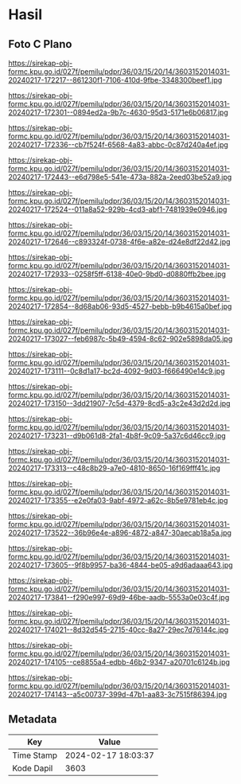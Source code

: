 # Hasil

## Foto C Plano

https://sirekap-obj-formc.kpu.go.id/027f/pemilu/pdpr/36/03/15/20/14/3603152014031-20240217-172217--861230f1-7106-410d-9fbe-3348300beef1.jpg

https://sirekap-obj-formc.kpu.go.id/027f/pemilu/pdpr/36/03/15/20/14/3603152014031-20240217-172301--0894ed2a-9b7c-4630-95d3-5171e6b06817.jpg

https://sirekap-obj-formc.kpu.go.id/027f/pemilu/pdpr/36/03/15/20/14/3603152014031-20240217-172336--cb7f524f-6568-4a83-abbc-0c87d240a4ef.jpg

https://sirekap-obj-formc.kpu.go.id/027f/pemilu/pdpr/36/03/15/20/14/3603152014031-20240217-172443--e6d798e5-541e-473a-882a-2eed03be52a9.jpg

https://sirekap-obj-formc.kpu.go.id/027f/pemilu/pdpr/36/03/15/20/14/3603152014031-20240217-172524--011a8a52-929b-4cd3-abf1-7481939e0946.jpg

https://sirekap-obj-formc.kpu.go.id/027f/pemilu/pdpr/36/03/15/20/14/3603152014031-20240217-172646--c893324f-0738-4f6e-a82e-d24e8df22d42.jpg

https://sirekap-obj-formc.kpu.go.id/027f/pemilu/pdpr/36/03/15/20/14/3603152014031-20240217-172933--0258f5ff-6138-40e0-9bd0-d0880ffb2bee.jpg

https://sirekap-obj-formc.kpu.go.id/027f/pemilu/pdpr/36/03/15/20/14/3603152014031-20240217-172854--8d68ab06-93d5-4527-bebb-b9b4615a0bef.jpg

https://sirekap-obj-formc.kpu.go.id/027f/pemilu/pdpr/36/03/15/20/14/3603152014031-20240217-173027--feb6987c-5b49-4594-8c62-902e5898da05.jpg

https://sirekap-obj-formc.kpu.go.id/027f/pemilu/pdpr/36/03/15/20/14/3603152014031-20240217-173111--0c8d1a17-bc2d-4092-9d03-f666490e14c9.jpg

https://sirekap-obj-formc.kpu.go.id/027f/pemilu/pdpr/36/03/15/20/14/3603152014031-20240217-173150--3dd21907-7c5d-4379-8cd5-a3c2e43d2d2d.jpg

https://sirekap-obj-formc.kpu.go.id/027f/pemilu/pdpr/36/03/15/20/14/3603152014031-20240217-173231--d9b061d8-2fa1-4b8f-9c09-5a37c6d46cc9.jpg

https://sirekap-obj-formc.kpu.go.id/027f/pemilu/pdpr/36/03/15/20/14/3603152014031-20240217-173313--c48c8b29-a7e0-4810-8650-16f169fff41c.jpg

https://sirekap-obj-formc.kpu.go.id/027f/pemilu/pdpr/36/03/15/20/14/3603152014031-20240217-173355--e2e0fa03-9abf-4972-a62c-8b5e9781eb4c.jpg

https://sirekap-obj-formc.kpu.go.id/027f/pemilu/pdpr/36/03/15/20/14/3603152014031-20240217-173522--36b96e4e-a896-4872-a847-30aecab18a5a.jpg

https://sirekap-obj-formc.kpu.go.id/027f/pemilu/pdpr/36/03/15/20/14/3603152014031-20240217-173605--9f8b9957-ba36-4844-be05-a9d6adaaa643.jpg

https://sirekap-obj-formc.kpu.go.id/027f/pemilu/pdpr/36/03/15/20/14/3603152014031-20240217-173841--f290e997-69d9-46be-aadb-5553a0e03c4f.jpg

https://sirekap-obj-formc.kpu.go.id/027f/pemilu/pdpr/36/03/15/20/14/3603152014031-20240217-174021--8d32d545-2715-40cc-8a27-29ec7d76144c.jpg

https://sirekap-obj-formc.kpu.go.id/027f/pemilu/pdpr/36/03/15/20/14/3603152014031-20240217-174105--ce8855a4-edbb-46b2-9347-a20701c6124b.jpg

https://sirekap-obj-formc.kpu.go.id/027f/pemilu/pdpr/36/03/15/20/14/3603152014031-20240217-174143--a5c00737-399d-47b1-aa83-3c7515f86394.jpg


## Metadata

| Key        | Value               |
| ---------- | ------------------- |
| Time Stamp | 2024-02-17 18:03:37 |
| Kode Dapil | 3603                |



